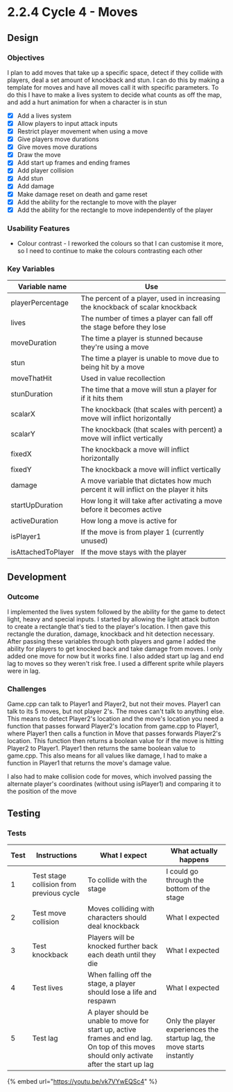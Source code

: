 # 2.2.4 Cycle 4 - Moves

## Design

### Objectives

I plan to add moves that take up a specific space, detect if they collide with players, deal a set amount of knockback and stun. I can do this by making a template for moves and have all moves call it with specific parameters. To do this I have to make a lives system to decide what counts as off the map, and add a hurt animation for when a character is in stun

* [x] Add a lives system
* [x] Allow players to input attack inputs
* [x] Restrict player movement when using a move
* [x] Give players move durations
* [x] Give moves move durations
* [x] Draw the move
* [x] Add start up frames and ending frames
* [x] Add player collision
* [x] Add stun
* [x] Add damage
* [x] Make damage reset on death and game reset
* [x] Add the ability for the rectangle to move with the player
* [x] Add the ability for the rectangle to move independently of the player

### Usability Features

* Colour contrast - I reworked the colours so that I can customise it more, so I need to continue to make the colours contrasting each other

### Key Variables

| Variable name      | Use                                                                                  |
| ------------------ | ------------------------------------------------------------------------------------ |
| playerPercentage   | The percent of a player, used in increasing the knockback of scalar knockback        |
| lives              | The number of times a player can fall off the stage before they lose                 |
| moveDuration       | The time a player is stunned because they're using a move                            |
| stun               | The time a player is unable to move due to being hit by a move                       |
| moveThatHit        | Used in value recollection                                                           |
| stunDuration       | The time that a move will stun a player for if it hits them                          |
| scalarX            | The knockback (that scales with percent) a move will inflict horizontally            |
| scalarY            | The knockback (that scales with percent) a move will inflict vertically              |
| fixedX             | The knockback a move will inflict horizontally                                       |
| fixedY             | The knockback a move will inflict vertically                                         |
| damage             | A move variable that dictates how much percent it will inflict on the player it hits |
| startUpDuration    | How long it will take after activating a move before it becomes active               |
| activeDuration     | How long a move is active for                                                        |
| isPlayer1          | If the move is from player 1 (currently unused)                                      |
| isAttachedToPlayer | If the move stays with the player                                                    |

## Development

### Outcome

I implemented the lives system followed by the ability for the game to detect light, heavy and special inputs. I started by allowing the light attack button to create a rectangle that's tied to the player's location. I then gave this rectangle the duration, damage, knockback and hit detection necessary. After passing these variables through both players and game I added the ability for players to get knocked back and take damage from moves. I only added one move for now but it works fine. I also added start up lag and end lag to moves so they weren't risk free. I used a different sprite while players were in lag.

### Challenges

Game.cpp can talk to Player1 and Player2, but not their moves. Player1 can talk to its 5 moves, but not player 2's. The moves can't talk to anything else. This means to detect Player2's location and the move's location you need a function that passes forward Player2's location from game.cpp to Player1, where Player1 then calls a function in Move that passes forwards Player2's location. This function then returns a boolean value for if the move is hitting Player2 to Player1. Player1 then returns the same boolean value to game.cpp. This also means for all values like damage, I had to make a function in Player1 that returns the move's damage value.

I also had to make collision code for moves, which involved passing the alternate player's coordinates (without using isPlayer1) and comparing it to the position of the move

## Testing

### Tests

| Test | Instructions                             | What I expect                                                                                                                               | What actually happens                                                  |
| ---- | ---------------------------------------- | ------------------------------------------------------------------------------------------------------------------------------------------- | ---------------------------------------------------------------------- |
| 1    | Test stage collision from previous cycle | To collide with the stage                                                                                                                   | I could go through the bottom of the stage                             |
| 2    | Test move collision                      | Moves colliding with characters should deal knockback                                                                                       | What I expected                                                        |
| 3    | Test knockback                           | Players will be knocked further back each death until they die                                                                              | What I expected                                                        |
| 4    | Test lives                               | When falling off the stage, a player should lose a life and respawn                                                                         | What I expected                                                        |
| 5    | Test lag                                 | A player should be unable to move for start up, active frames and end lag. On top of this moves should only activate after the start up lag | Only the player experiences the startup lag, the move starts instantly |

{% embed url="https://youtu.be/vk7VYwEQSc4" %}

